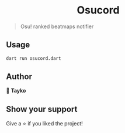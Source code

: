 <h1 align="center">Osucord</h1>
<p>
</p>

> Osu! ranked beatmaps notifier

## Usage

```sh
dart run osucord.dart
```

## Author

👤 **Tayko**


## Show your support

Give a ⭐️ if you liked the project!
